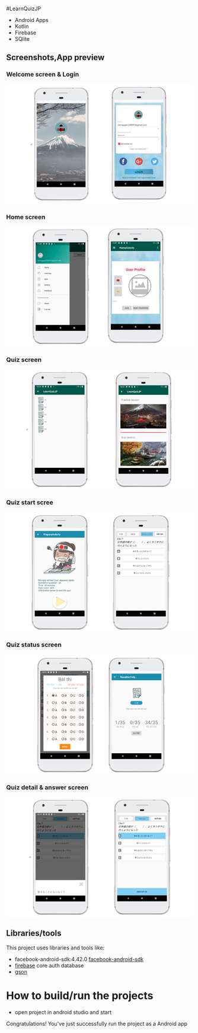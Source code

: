 #LearnQuizJP
- Android Apps 
- Kotlin
- Firebase
- SQlite

## Screenshots,App preview

### Welcome screen & Login

![Mobile Apps](imagedoc/a1.png "Welcome screen & Login")

### Home screen

![Mobile Apps](imagedoc/a2.png "Welcome screen & Login")

### Quiz screen 

![Mobile Apps](imagedoc/a3.png "Welcome screen & Login")
### Quiz start scree 

![Mobile Apps](imagedoc/a4.png "Welcome screen & Login")
### Quiz status screen

![Mobile Apps](imagedoc/a5.png "Welcome screen & Login")
### Quiz detail & answer screen

![Mobile Apps](imagedoc/a6.png "Welcome screen & Login")

## Libraries/tools

This project uses libraries and tools like:
- facebook-android-sdk:4.42.0 [facebook-android-sdk](https://developers.facebook.com/docs/)
- [firebase](https://firebase.google.com) core auth database
- [gson](https://github.com/google/gson)


# How to build/run the projects

- open project in android studio and start




Congratulations! You've just successfully run the project as a Android app





